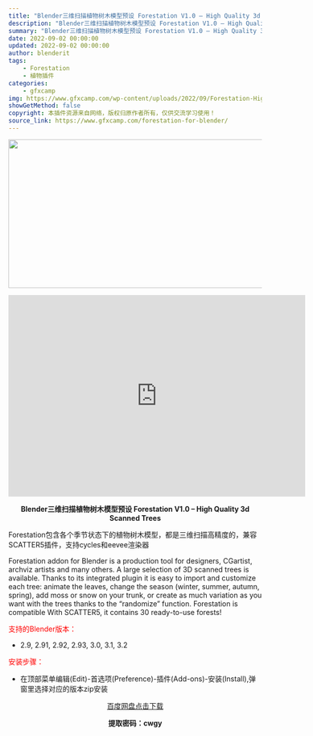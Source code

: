 ```yaml
---
title: "Blender三维扫描植物树木模型预设 Forestation V1.0 – High Quality 3d Scanned Trees"
description: "Blender三维扫描植物树木模型预设 Forestation V1.0 – High Quality 3d Scanned Trees Forestation包含各个季节状态下的植物树木..."
summary: "Blender三维扫描植物树木模型预设 Forestation V1.0 – High Quality 3d Scanned Trees Forestation包含各个季节状态下的植物树木..."
date: 2022-09-02 00:00:00
updated: 2022-09-02 00:00:00
author: blenderit
tags: 
    - Forestation
    - 植物插件
categories:
    - gfxcamp
img: https://www.gfxcamp.com/wp-content/uploads/2022/09/Forestation-High-Quality-3d-Scanned-Trees.jpg
showGetMethod: false
copyright: 本插件资源来自网络，版权归原作者所有，仅供交流学习使用！
source_link: https://www.gfxcamp.com/forestation-for-blender/
---
```

<div><p><img decoding="async" class="aligncenter size-full wp-image-106640" src="https://www.gfxcamp.com/wp-content/uploads/2022/09/Forestation-High-Quality-3d-Scanned-Trees.jpg" data-src="https://www.gfxcamp.com/wp-content/uploads/2022/09/Forestation-High-Quality-3d-Scanned-Trees.jpg" alt="" width="590" height="295" data-srcset="https://www.gfxcamp.com/wp-content/uploads/2022/09/Forestation-High-Quality-3d-Scanned-Trees.jpg 590w, https://www.gfxcamp.com/wp-content/uploads/2022/09/Forestation-High-Quality-3d-Scanned-Trees-150x75.jpg 150w" data-sizes="(max-width: 590px) 100vw, 590px"></p><p style="text-align: center;"><iframe loading="lazy" src="https://player.youku.com/embed/XNTg5ODUwODkzNg==" width="590" height="400" frameborder="0" allowfullscreen="allowfullscreen" data-mce-fragment="1"></iframe></p><p style="text-align: center;"><strong>Blender三维扫描植物树木模型预设 Forestation V1.0 – High Quality 3d Scanned Trees</strong></p><p>Forestation包含各个季节状态下的植物树木模型，都是三维扫描高精度的，兼容SCATTER5插件，支持cycles和eevee渲染器</p><p>Forestation addon for Blender is a production tool for designers, CGartist, archviz artists and many others. A large selection of 3D scanned trees is available. Thanks to its integrated plugin it is easy to import and customize each tree: animate the leaves, change the season (winter, summer, autumn, spring), add moss or snow on your trunk, or create as much variation as you want with the trees thanks to the “randomize” function. Forestation is compatible With SCATTER5, it contains 30 ready-to-use forests!</p><p style="text-align: left;"><span style="color: #ff0000;">支持的Blender版本：</span></p><ul>
<li style="text-align: left;">2.9, 2.91, 2.92, 2.93, 3.0, 3.1, 3.2</li>
</ul><p style="text-align: left;"><span style="color: #ff0000;">安装步骤：</span></p><ul>
<li>在顶部菜单编辑(Edit)-首选项(Preference)-插件(Add-ons)-安装(Install),弹窗里选择对应的版本zip安装</li>
</ul><p style="text-align: center;"><a class="maxbutton-3 maxbutton maxbutton-baidu" target="_blank" rel="noopener" href="https://pan.baidu.com/s/1Pq4kiasL7rTEjB1USqLkTA?pwd=cwgy"><span class="mb-text">百度网盘点击下载</span></a></p><p style="text-align: center;"><strong>提取密码：cwgy</strong></p></div>